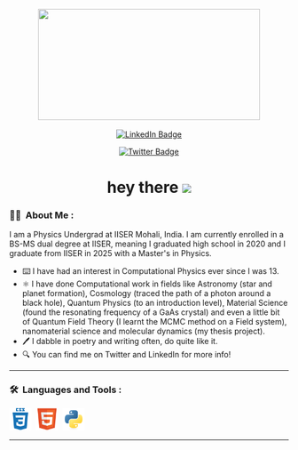 <p align="center"><img src="https://media.giphy.com/media/xT9IgG50Fb7Mi0prBC/giphy.gif" height="200" width="400"/></p>
<p align="center">
<a href="http://www.linkedin.com/in/jayashreenarayan"><img src="https://img.shields.io/badge/LinkedIn-blue?style=for-the-badge&logo=linkedin&logoColor=white" alt="LinkedIn Badge"></a>
</p>
<p align="center">
<a href="https://twitter.com/jayashrenarayan"><img src="https://img.shields.io/badge/Twitter-blue?style=for-the-badge&logo=linkedin&logoColor=white" alt="Twitter Badge"></a>
</p>
<h1 align="center">hey there <img src="https://media.giphy.com/media/hvRJCLFzcasrR4ia7z/giphy.gif" width="40"></h1>

### :woman_technologist: &nbsp;About Me :

I am a Physics Undergrad at IISER Mohali, India. I am currently enrolled in a BS-MS dual degree at IISER, meaning I graduated high school in 2020 and I graduate from IISER in 2025 with a Master's in Physics.

- ⌨️ I have had an interest in Computational Physics ever since I was 13. 
- ⚛️ I have done Computational work in fields like Astronomy (star and planet formation), Cosmology (traced the path of a photon around a black hole), Quantum Physics (to an introduction level), Material Science (found the resonating frequency of a GaAs crystal) and even a little bit of Quantum Field Theory (I learnt the MCMC method on a Field system), nanomaterial science and molecular dynamics (my thesis project).
- 🖊️ I dabble in poetry and writing often, do quite like it.
- 🔍 You can find me on Twitter and LinkedIn for more info!

---

### 🛠 &nbsp;Languages and Tools :

<p>
<img src="https://github.com/devicons/devicon/blob/master/icons/css3/css3-plain-wordmark.svg"  title="CSS3" alt="CSS" width="40" height="40"/>&nbsp;
<img src="https://github.com/devicons/devicon/blob/master/icons/html5/html5-original.svg" title="HTML5" alt="HTML" width="40" height="40"/>&nbsp;
<img src="https://github.com/devicons/devicon/blob/master/icons/Python/Python-original.svg" title="Python"  alt="Python" width="40" height="40"/>&nbsp;
</p>

---
